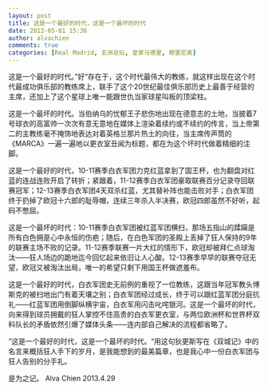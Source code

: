 ```yaml
---
layout: post
title: 这是一个最好的时代，这是一个最坏的时代
date: 2013-05-01 15:30
author: alvachien
comments: true
categories: [Real Madrid, 五洲足坛, 皇家马德里, 穆里尼奥]
---
```

这是一个最好的时代。”好“存在于，这个时代最伟大的教练，就这样出现在这个时代最成功俱乐部的教练席上，联手了这个20世纪最佳俱乐部历史上最善于经营的主席，还加上了这个星球上唯一能跟世仇当家球星叫板的顶梁柱。

这是一个最坏的时代。当伯纳乌的忧郁王子悲伤地出现在德意志的土地，当披着7号球衣的高富帅一次次有意无意地在媒体上渲染着续约或不续约的传言，当上帝第二的主教练毫不掩饰地表达对着英格兰那片热土的向往，当主席传声筒的《MARCA》一遍一遍地以更衣室丑闻为标题，都在为这个坏时代做着精细的注脚。

这是一个最好的时代，10-11赛季白衣军团力克红蓝拿到了国王杯，也为翻盘对红蓝的连战连败开启了转折；紧跟着，11-12赛季白衣军团豪取联赛百分记录夺回联赛冠军；12-13赛季白衣军团4天双杀红蓝，尤其替补阵也能击败对手；白衣军团终于扔掉了欧冠十六郎的耻辱帽，连续三年杀入半决赛，欧冠四郎虽然不好听，起码不憋屈。

这是一个最坏的时代：10-11赛季白衣军团被红蓝军团横扫，那场五指山的蹂躏是所有白色拥趸心中永恒的伤疤；随后，在白色军团的圣殿上丢掉了狂人保持的9年的联赛主场不败的记录。11-12赛季联赛一片大红的情形下，欧冠却被拜仁点球淘汰——狂人场边的跪地迄今回忆起来依旧让人心酸。12-13赛季早早的联赛夺冠无望，欧冠又被淘汰出局，唯一的希望只剩下用国王杯做遮羞布。

这是一个最好的时代，白衣军团史无前例的重视了一位教练，这跟当年冠军教头博斯克的被扫地出门有着天壤之别；白衣军团经过成长，终于可以跟红蓝军团分庭抗礼——红蓝军团用倒脚纵横宇宙，白衣军用闪击叱咤银河。这是一个最坏的时代，向来得到球员拥戴的狂人掌控不住高贵的白衣军更衣室，与两位欧洲杯和世界杯双料队长的矛盾依然引爆了媒体头条——连内部自己解决的流程都省略了。

“这是一个最好的时代，这是一个最坏的时代。“用这句狄更斯写在《双城记》中的名言来概括狂人手下的岁月，是我能想到的最美篇章，也是我心中一份白衣军团与狂人告别的分手礼。

是为之记。
Alva Chien
2013.4.29
